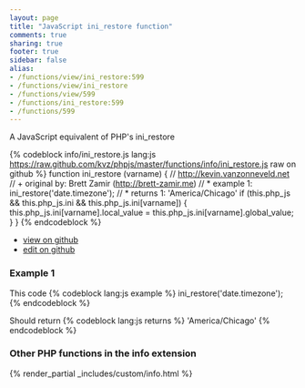 ```yaml
---
layout: page
title: "JavaScript ini_restore function"
comments: true
sharing: true
footer: true
sidebar: false
alias:
- /functions/view/ini_restore:599
- /functions/view/ini_restore
- /functions/view/599
- /functions/ini_restore:599
- /functions/599
---
```

<!-- Generated by Rakefile:build -->
A JavaScript equivalent of PHP's ini_restore

{% codeblock info/ini_restore.js lang:js https://raw.github.com/kvz/phpjs/master/functions/info/ini_restore.js raw on github %}
function ini_restore (varname) {
  // http://kevin.vanzonneveld.net
  // +   original by: Brett Zamir (http://brett-zamir.me)
  // *     example 1: ini_restore('date.timezone');
  // *     returns 1: 'America/Chicago'
  if (this.php_js && this.php_js.ini && this.php_js.ini[varname]) {
    this.php_js.ini[varname].local_value = this.php_js.ini[varname].global_value;
  }
}
{% endcodeblock %}

 - [view on github](https://github.com/kvz/phpjs/blob/master/functions/info/ini_restore.js)
 - [edit on github](https://github.com/kvz/phpjs/edit/master/functions/info/ini_restore.js)

### Example 1
This code
{% codeblock lang:js example %}
ini_restore('date.timezone');
{% endcodeblock %}

Should return
{% codeblock lang:js returns %}
'America/Chicago'
{% endcodeblock %}


### Other PHP functions in the info extension
{% render_partial _includes/custom/info.html %}
